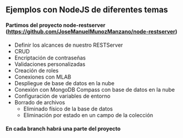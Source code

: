 ## Ejemplos con NodeJS de diferentes temas

#### Partimos del proyecto node-restserver (https://github.com/JoseManuelMunozManzano/node-restserver)

- Definir los alcances de nuestro RESTServer
- CRUD
- Encriptación de contraseñas
- Validaciones personalizadas
- Creación de roles
- Conexiones con MLAB
- Despliegue de base de datos en la nube
- Conexión con MongoDB Compass con base de datos en la nube
- Configuración de variables de entorno
- Borrado de archivos
  - Eliminado físico de la base de datos
  - Eliminación por estado en un campo de la colección

#### En cada branch habrá una parte del proyecto
